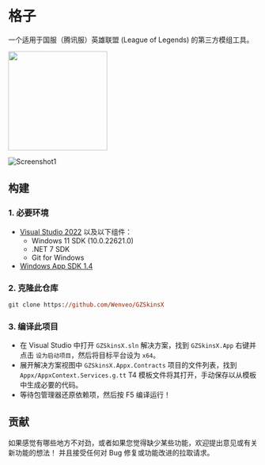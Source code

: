 # 格子

一个适用于国服（腾讯服）英雄联盟 (League of Legends) 的第三方模组工具。

<a href="https://apps.microsoft.com/detail/%E6%A0%BC%E5%AD%90/9PHKH2G4X4WM?launch=true
	&mode=mini">
	<img src="https://get.microsoft.com/images/zh-cn%20dark.svg" width="200"/>
</a>

![Screenshot1](https://raw.githubusercontent.com/Wenveo/GZSkinsX/dev/artifacts/Screenshot(1).png)

## 构建

### 1. 必要环境
- [Visual Studio 2022](https://visualstudio.microsoft.com/vs/) 以及以下组件：
    - Windows 11 SDK (10.0.22621.0)
    - .NET 7 SDK
    - Git for Windows
- [Windows App SDK 1.4](https://learn.microsoft.com/windows/apps/windows-app-sdk/downloads#current-releases)

### 2. 克隆此仓库

```ps
git clone https://github.com/Wenveo/GZSkinsX
```

### 3. 编译此项目

- 在 Visual Studio 中打开 `GZSkinsX.sln` 解决方案，找到 `GZSkinsX.App` 右键并点击 `设为启动项目`，然后将目标平台设为 `x64`。
- 展开解决方案视图中 `GZSkinsX.Appx.Contracts` 项目的文件列表，找到 `Appx/AppxContext.Services.g.tt` T4 模板文件将其打开，手动保存以从模板中生成必要的代码。
- 等待包管理器还原依赖项，然后按 F5 编译运行！

## 贡献
如果感觉有哪些地方不对劲，或者如果您觉得缺少某些功能，欢迎提出意见或有关新功能的想法！
并且接受任何对 Bug 修复或功能改进的拉取请求。
